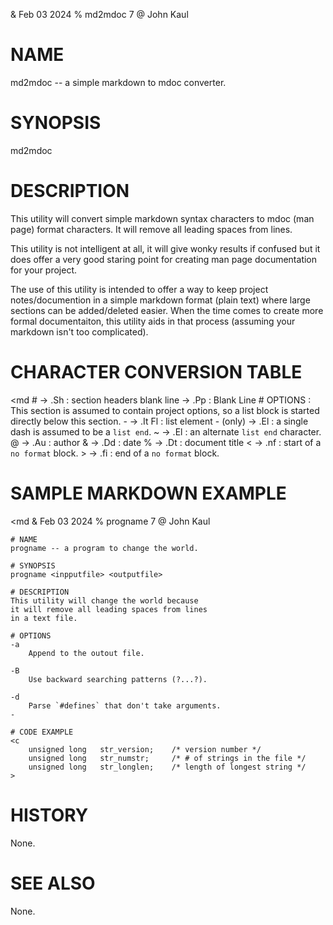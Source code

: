 & Feb 03 2024
% md2mdoc 7
@ John Kaul

# NAME
md2mdoc -- a simple markdown to mdoc converter.

# SYNOPSIS
md2mdoc <mdfile> <mdocfile>

# DESCRIPTION
This utility will convert simple markdown syntax characters to mdoc
(man page) format characters. It will remove all leading spaces from
lines.

This utility is not intelligent at all, it will give wonky results if
confused but it does offer a very good staring point for creating man
page documentation for your project.

The use of this utility is intended to offer a way to keep project
notes/documention in a simple markdown format (plain text) where large
sections can be added/deleted easier. When the time comes to create
more formal documentaiton, this utility aids in that process (assuming
your markdown isn't too complicated).

# CHARACTER CONVERSION TABLE
<md
    #           ->  .Sh     : section headers
    blank line  ->  .Pp     : Blank Line
    # OPTIONS   : This section is assumed to contain project options,
                  so a list block is started directly below this section.
    -<char>     ->  .It Fl  : list element
    - (only)    ->  .El     : a single dash is assumed to be a `list end`.
    ~           ->  .El     : an alternate `list end` character.
    @           ->  .Au     : author
    &           ->  .Dd     : date
    %           ->  .Dt     : document title
    <           ->  .nf     : start of a `no format` block.
    >           ->  .fi     : end of a `no format` block.
>

# SAMPLE MARKDOWN EXAMPLE
<md
    & Feb 03 2024
    % progname 7
    @ John Kaul

    # NAME
    progname -- a program to change the world.

    # SYNOPSIS
    progname <inpputfile> <outputfile>

    # DESCRIPTION
    This utility will change the world because
    it will remove all leading spaces from lines
    in a text file.

    # OPTIONS
    -a
        Append to the outout file.

    -B
        Use backward searching patterns (?...?).

    -d
        Parse `#defines` that don't take arguments.
    -

    # CODE EXAMPLE
    <c
        unsigned long   str_version;    /* version number */
        unsigned long   str_numstr;     /* # of strings in the file */
        unsigned long   str_longlen;    /* length of longest string */
    >
>

# HISTORY
None.

# SEE ALSO
None.
